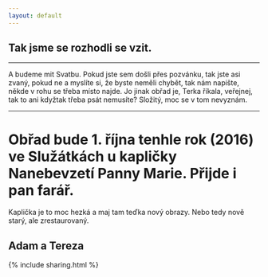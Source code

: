 ```yaml
---
layout: default
---
```

## Tak jsme se rozhodli se vzit.
***
A budeme mit Svatbu. Pokud jste sem došli přes pozvánku, tak jste asi zvaný, pokud ne a myslíte si, že byste neměli chybět, tak nám napište, někde v rohu se třeba místo najde.
Jo jinak obřad je, Terka říkala, veřejnej, tak to ani kdyžtak třeba psát nemusíte? Složitý, moc se v tom nevyznám.
***
# Obřad bude 1. října tenhle rok (2016) ve Služátkách u kapličky Nanebevzetí Panny Marie. Přijde i pan farář.
Kaplička je to moc hezká a maj tam teďka nový obrazy. Nebo tedy nově starý, ale zrestaurovaný. 

## Adam a Tereza

{% include sharing.html %}
